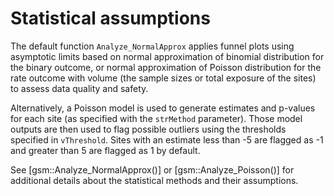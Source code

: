 # Statistical assumptions

The default function `Analyze_NormalApprox` applies funnel plots using asymptotic limits based on normal approximation of binomial distribution for the binary outcome, or normal approximation of Poisson distribution for the rate outcome with volume (the sample sizes or total exposure of the sites) to assess data quality and safety.

Alternatively, a Poisson model is used to generate estimates and p-values for each site (as specified
with the `strMethod` parameter). Those model outputs are then used to flag possible outliers using
the thresholds specified in `vThreshold`. Sites with an estimate less than -5
are flagged as -1 and greater than 5 are flagged as 1 by default. 

See [gsm::Analyze_NormalApprox()] or [gsm::Analyze_Poisson()] for additional details about the
statistical methods and their assumptions.
